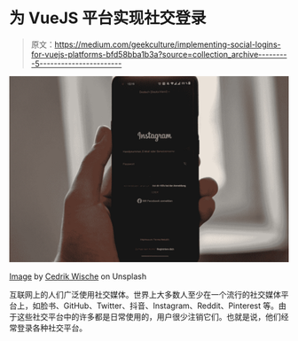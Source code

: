 # 为 VueJS 平台实现社交登录

> 原文：<https://medium.com/geekculture/implementing-social-logins-for-vuejs-platforms-bfd58bba1b3a?source=collection_archive---------5----------------------->

![](img/d9b0d3e8c6fd349dba4ec636b77af412.png)

[Image](https://unsplash.com/photos/4Kb_U5iZG8Y) by [Cedrik Wische](https://unsplash.com/@cedrikwesche) on Unsplash

互联网上的人们广泛使用社交媒体。世界上大多数人至少在一个流行的社交媒体平台上，如脸书、GitHub、Twitter、抖音、Instagram、Reddit、Pinterest 等。由于这些社交平台中的许多都是日常使用的，用户很少注销它们。也就是说，他们经常登录各种社交平台。